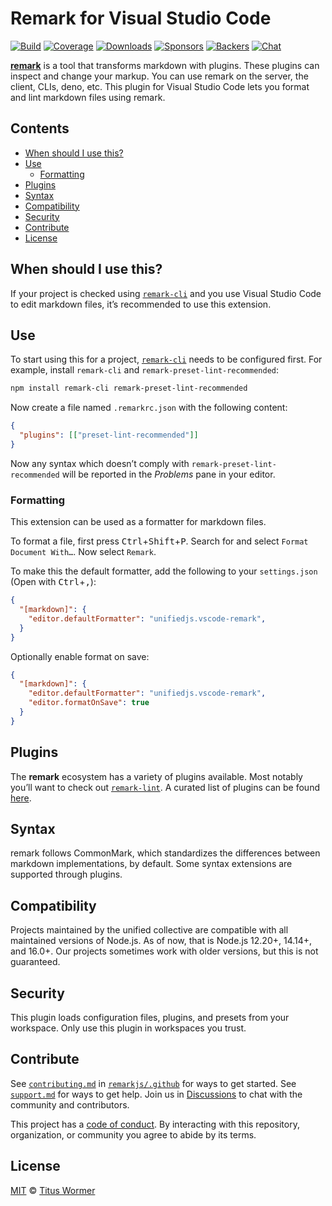 # Remark for Visual Studio Code

[![Build][build-badge]][build]
[![Coverage][coverage-badge]][coverage]
[![Downloads][downloads-badge]][downloads]
[![Sponsors][sponsors-badge]][collective]
[![Backers][backers-badge]][collective]
[![Chat][chat-badge]][chat]

**[remark][]** is a tool that transforms markdown with plugins.
These plugins can inspect and change your markup.
You can use remark on the server, the client, CLIs, deno, etc.
This plugin for Visual Studio Code lets you format and lint markdown files using
remark.

## Contents

*   [When should I use this?](#when-should-i-use-this)
*   [Use](#use)
    *   [Formatting](#formatting)
*   [Plugins](#plugins)
*   [Syntax](#syntax)
*   [Compatibility](#compatibility)
*   [Security](#security)
*   [Contribute](#contribute)
*   [License](#license)

## When should I use this?

If your project is checked using [`remark-cli`][remark-cli] and you use Visual
Studio Code to edit markdown files, it’s recommended to use this extension.

## Use

To start using this for a project, [`remark-cli`][remark-cli] needs to be
configured first.
For example, install `remark-cli` and `remark-preset-lint-recommended`:

```sh
npm install remark-cli remark-preset-lint-recommended
```

Now create a file named `.remarkrc.json` with the following content:

```json
{
  "plugins": [["preset-lint-recommended"]]
}
```

Now any syntax which doesn’t comply with `remark-preset-lint-recommended` will
be reported in the *Problems* pane in your editor.

### Formatting

This extension can be used as a formatter for markdown files.

To format a file, first press <kbd>Ctrl</kbd>+<kbd>Shift</kbd>+<kbd>P</kbd>.
Search for and select `Format Document With…`.
Now select `Remark`.

To make this the default formatter, add the following to your `settings.json`
(Open with <kbd>Ctrl</kbd>+<kbd>,</kbd>):

```json
{
  "[markdown]": {
    "editor.defaultFormatter": "unifiedjs.vscode-remark",
  }
}
```

Optionally enable format on save:

```json
{
  "[markdown]": {
    "editor.defaultFormatter": "unifiedjs.vscode-remark",
    "editor.formatOnSave": true
  }
}
```

## Plugins

The **remark** ecosystem has a variety of plugins available.
Most notably you’ll want to check out [`remark-lint`][remark-lint].
A curated list of plugins can be found [here][list-of-plugins].

## Syntax

remark follows CommonMark, which standardizes the differences between markdown
implementations, by default.
Some syntax extensions are supported through plugins.

## Compatibility

Projects maintained by the unified collective are compatible with all maintained
versions of Node.js.
As of now, that is Node.js 12.20+, 14.14+, and 16.0+.
Our projects sometimes work with older versions, but this is not guaranteed.

## Security

This plugin loads configuration files, plugins, and presets from your workspace.
Only use this plugin in workspaces you trust.

## Contribute

See [`contributing.md`][contributing] in [`remarkjs/.github`][health] for ways
to get started.
See [`support.md`][support] for ways to get help.
Join us in [Discussions][chat] to chat with the community and contributors.

This project has a [code of conduct][coc].
By interacting with this repository, organization, or community you agree to
abide by its terms.

## License

[MIT](license) © [Titus Wormer](https://wooorm.com)

<!-- Definitions -->

[build-badge]: https://github.com/remarkjs/vscode-remark/workflows/main/badge.svg

[build]: https://github.com/remarkjs/vscode-remark/actions

[coverage-badge]: https://img.shields.io/codecov/c/github/remarkjs/vscode-remark.svg

[coverage]: https://codecov.io/github/remarkjs/vscode-remark

[downloads-badge]: https://img.shields.io/visual-studio-marketplace/d/unifiedjs.vscode-remark

[downloads]: https://marketplace.visualstudio.com/items?itemName=unifiedjs.vscode-remark

[chat-badge]: https://img.shields.io/badge/chat-discussions-success.svg

[chat]: https://github.com/remarkjs/remark/discussions

[sponsors-badge]: https://opencollective.com/unified/sponsors/badge.svg

[backers-badge]: https://opencollective.com/unified/backers/badge.svg

[health]: https://github.com/remarkjs/.github

[contributing]: https://github.com/remarkjs/.github/blob/main/contributing.md

[support]: https://github.com/remarkjs/.github/blob/main/support.md

[coc]: https://github.com/remarkjs/.github/blob/main/code-of-conduct.md

[collective]: https://opencollective.com/unified

[remark-lint]: https://github.com/remarkjs/remark-lint

[remark]: https://github.com/remarkjs/remark

[remark-cli]: https://github.com/remarkjs/remark/tree/main/packages/remark-cli

[list-of-plugins]: https://github.com/remarkjs/remark/blob/main/doc/plugins.md
